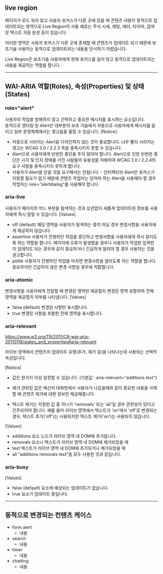 <!-- $theme: gaia -->

## live region
페이지가 로드 되지 않고 사용자 포커스가 다른 곳에 있을 때 콘텐츠 내용이 동적으로 업데이트되는 영역으로 Live Region의 사용 예로는 주식 시세, 채팅, 에러, 타이머, 검색창 텍스트 자동 완성 등이 있습니다.

이러한 영역은 사용자 포커스가 다른 곳에 존재할 때 콘텐츠가 업데이트 되기 때문에 보조기술 사용자는 동적으로 업데이트되는 내용을 인식하기 어렵습니다.

Live Region은 보조기술 사용자에게 현재 포커스를 잃지 않고 동적으로 업데이트되는 내용을 제공하는 역할을 합니다.


------------------------------


## WAI-ARIA 역할(Roles), 속성(Properties) 및 상태(States)

### role="alert"
사용자의 작업을 방해하지 않고 간략하고 중요한 메시지를 표시하는 요소입니다.<br> 동적으로 렌더링 된 Alert은 대부분의 보조 기술에서 자동으로 사용자에게 메시지를 알리고 일부 운영체제에서는 경고음을 울릴 수 있습니다.
[Notice]
- 자동으로 사라지는 Alert을 디자인하지 않는 것이 중요합니다. 너무 빨리 사라지는 경고는 WCAG 2.0 / 2.2.3 목을 충족시키지 못할 수 있습니다.
- Alert으로 사용자에게 빈번한 중단을 주지 않아야 합니다. Alert으로 인한 빈번한 중단은 시각 및 인지 장애를 가진 사람들의 유용성을 저해하여 WCAG 2.0 / 2.2.4의 요구 사항을 충족시키지 못하게 합니다.
- 사용자가 Alert을 닫을 것을 요구해서는 안됩니다. - 인터렉티브 Alert은 포커스가 이동할 필요가 없기 때문에 콘텐츠 작업자는 닫아야 하는 Alert을 사용해야 할 경우 작업자는 role="alertdialog"를 사용해야 합니다.


### aria-live
사용자가 페이지의 어느 부분을 탐색하는 것과 상관없이 새롭게 업데이트된 정보를 사용자에게 즉시 알릴 수 있습니다.
[Values]
- off (default)
  해당 영역을 사용자가 탐색하는 중이 아닐 경우 변경사항을 사용자에게 제공하지 않습니다.
- assertive
  사용자가 진행하던 작업을 중단하고 변경사항을 사용자에게 즉시 알리도록 하는 역할을 합니다.
  페이지에 오류가 발생했을 경우나 사용자가 작업한 입력란이 업데이트 되는 경우와 같이 중요하거나 긴급하게 알려야 할 경우 사용하는 것을 권고합니다.
- polite
  사용자가 진행하던 작업을 마치면 변경사항을 알리도록 하는 역할을 합니다.
  중요하지만 긴급하지 않은 변경 사항일 경우에 적합합니다.

### aria-atomic
변경사항을 사용자에게 전달할 때 변경된 영역만 제공할지 변경된 영역 포함하여 전체 영역을 제공할지 여부를 나타냅니다.
[Values]
- false (default)
  변경된 사항만 표시합니다.    
- true
  변경된 사항을 포함한 전체 영역을 표시합니다.
  
  
### aria-relevant
https://www.w3.org/TR/2011/CR-wai-aria-20110118/states_and_properties#aria-relevant

라이브 영역에서 콘텐츠의 업데이트 유형(추가, 제거 등)을 나타나는데 사용되는 선택적 속성입니다.

[Notice]
- 값은 한가지 이상 설정할 수 있습니다. (기본값 : aria-relevant="additions text")



- 제거 관련된 값은 메신저 대화방에서 사용자가 나갔을때와 같이 중요한 내용을 삭제할 때 콘텐츠 제거에 대한 정보만 제공해줍니다.
- 텍스트 제거는 지정된 값 중 하나가 'removals' 또는 'all'일 경우 관련성이 있다고 간주되어야 합니다. 예를 들어 라이브 영역에서 텍스트가 'on'에서 'off'로 변경되는 경우, 텍스트 추가('off')는 사용되지만 텍스트 제거('on')는 사용되지 않습니다.

[Values]
- additions
  요소 노드가 라이브 영역 내 DOM에 추가됩니다.
- removals
  요소나 텍스트가 라이브 영역 내 DOM에 제거되었을 때
- text
  텍스트가 라이브 영역 내 DOM에 추가되거나 제거되었을 때
- all
  "additions removals text"을 모두 사용한 것과 같습니다.


### aria-busy


[Values]
- false (default)
  요소에 예상되는 업데이트가 없습니다.
- true
  요소가 업데이트 중입니다.


------------------------------


## 동적으로 변경되는 컨텐츠 케이스
- form alert
  - 내용
- search
  - 내용
- timer
  - 내용
- chatting
  - 내용

